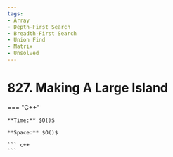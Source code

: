 ```yaml
---
tags:
- Array
- Depth-First Search
- Breadth-First Search
- Union Find
- Matrix
- Unsolved
---
```



# 827. Making A Large Island

=== "C++"

    **Time:** $O()$

    **Space:** $O()$

    ``` c++
    ```